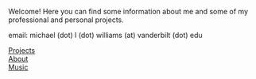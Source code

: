 Welcome! Here you can find some information about me and some of my professional and personal projects.

email: michael (dot) l (dot) williams (at) vanderbilt (dot) edu

[Projects](https://michaelleewilliams.github.io/splash/projects.html)  
[About](https://michaelleewilliams.github.io/splash/aboutme.html)  
[Music](https://michaelleewilliams.github.io/splash/music.html)
